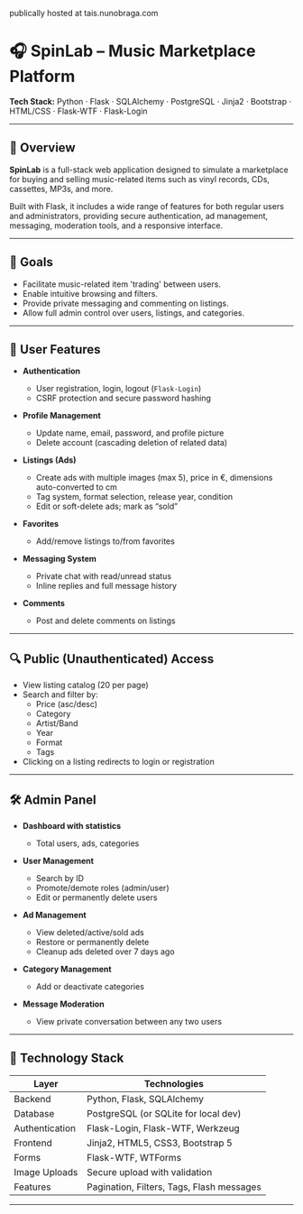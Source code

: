 publically hosted at tais.nunobraga.com

# 🎧 SpinLab – Music Marketplace Platform

**Tech Stack:** Python · Flask · SQLAlchemy · PostgreSQL · Jinja2 · Bootstrap · HTML/CSS · Flask-WTF · Flask-Login

---

## 📌 Overview

**SpinLab** is a full-stack web application designed to simulate a marketplace for buying and selling music-related items such as vinyl records, CDs, cassettes, MP3s, and more.

Built with Flask, it includes a wide range of features for both regular users and administrators, providing secure authentication, ad management, messaging, moderation tools, and a responsive interface.

---

## 🎯 Goals

- Facilitate music-related item 'trading' between users.
- Enable intuitive browsing and filters.
- Provide private messaging and commenting on listings.
- Allow full admin control over users, listings, and categories.

---

## 🔐 User Features

- **Authentication**
  - User registration, login, logout (`Flask-Login`)
  - CSRF protection and secure password hashing

- **Profile Management**
  - Update name, email, password, and profile picture
  - Delete account (cascading deletion of related data)

- **Listings (Ads)**
  - Create ads with multiple images (max 5), price in €, dimensions auto-converted to cm
  - Tag system, format selection, release year, condition
  - Edit or soft-delete ads; mark as “sold”

- **Favorites**
  - Add/remove listings to/from favorites

- **Messaging System**
  - Private chat with read/unread status
  - Inline replies and full message history

- **Comments**
  - Post and delete comments on listings

---

## 🔍 Public (Unauthenticated) Access

- View listing catalog (20 per page)
- Search and filter by:
  - Price (asc/desc)
  - Category
  - Artist/Band
  - Year
  - Format
  - Tags
- Clicking on a listing redirects to login or registration

---

## 🛠️ Admin Panel

- **Dashboard with statistics**
  - Total users, ads, categories

- **User Management**
  - Search by ID
  - Promote/demote roles (admin/user)
  - Edit or permanently delete users

- **Ad Management**
  - View deleted/active/sold ads
  - Restore or permanently delete
  - Cleanup ads deleted over 7 days ago

- **Category Management**
  - Add or deactivate categories

- **Message Moderation**
  - View private conversation between any two users

---

## 🧰 Technology Stack

| Layer         | Technologies                              |
|---------------|--------------------------------------------|
| Backend       | Python, Flask, SQLAlchemy                  |
| Database      | PostgreSQL (or SQLite for local dev)       |
| Authentication| Flask-Login, Flask-WTF, Werkzeug           |
| Frontend      | Jinja2, HTML5, CSS3, Bootstrap 5           |
| Forms         | Flask-WTF, WTForms                         |
| Image Uploads | Secure upload with validation              |
| Features      | Pagination, Filters, Tags, Flash messages  |

---



